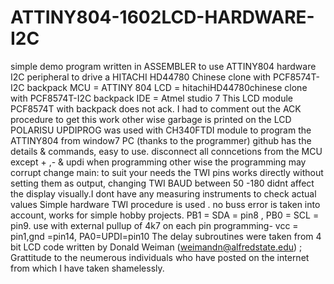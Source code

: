 # ATTINY804-1602LCD-HARDWARE-I2C
simple demo program written in ASSEMBLER to use ATTINY804 hardware I2C peripheral to drive a HITACHI HD44780 Chinese clone with PCF8574T-I2C backpack
 MCU = ATTINY 804
 LCD = hitachiHD44780chinese clone with PCF8574T-I2C backpack
 IDE =  Atmel studio 7
 This LCD module PCF8574T with backpack does not ack. I had to comment out the ACK procedure to get this work other wise garbage is printed on the LCD
 POLARISU UPDIPROG was used with CH340FTDI module to program the ATTINY804 from window7 PC (thanks to the programmer) github has the details & commands, easy to use.
 disconnect all conncetions from the MCU except + ,- & updi when programming other wise the programming may corrupt
 change main: to suit your needs
 the TWI pins works directly without setting them as output, changing TWI BAUD between 50 -180 didnt affect the display visually.I dont have any measuring instruments to check actual values
 Simple hardware TWI procedure is used . no buss error is taken into account, works for simple hobby projects.
 PB1 = SDA = pin8 , PB0 = SCL = pin9. use with external pullup of 4k7 on each pin
 programming- vcc = pin1,gnd =pin14, PA0=UPDI=pin10
 The delay subroutines were taken from 4 bit LCD code written by Donald Weiman    (weimandn@alfredstate.edu)   ;     
 Grattitude to the neumerous individuals who have posted on the internet from which I have taken shamelessly. 
